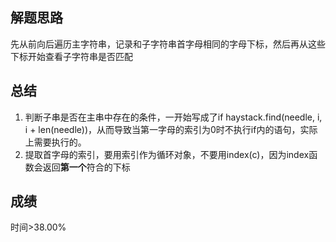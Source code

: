 ## 解题思路
先从前向后遍历主字符串，记录和子字符串首字母相同的字母下标，然后再从这些下标开始查看子字符串是否匹配
## 总结
1. 判断子串是否在主串中存在的条件，一开始写成了if haystack.find(needle, i, i + len(needle))，从而导致当第一字母的索引为0时不执行if内的语句，实际上需要执行的。
2. 提取首字母的索引，要用索引作为循环对象，不要用index(c)，因为index函数会返回**第一个**符合的下标
## 成绩
时间>38.00%
